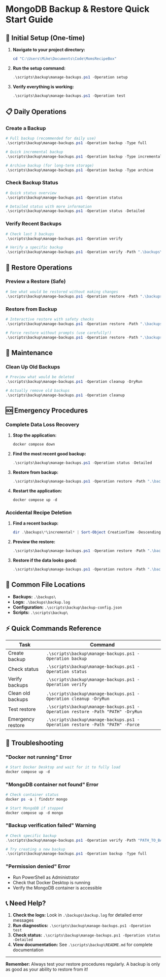 # MongoDB Backup & Restore Quick Start Guide

## 🚀 Initial Setup (One-time)

1. **Navigate to your project directory:**
   ```powershell
   cd "C:\Users\Mike\Documents\Code\MomsRecipeBox"
   ```

2. **Run the setup command:**
   ```powershell
   .\scripts\backup\manage-backups.ps1 -Operation setup
   ```

3. **Verify everything is working:**
   ```powershell
   .\scripts\backup\manage-backups.ps1 -Operation test
   ```

## 📋 Daily Operations

### Create a Backup
```powershell
# Full backup (recommended for daily use)
.\scripts\backup\manage-backups.ps1 -Operation backup -Type full

# Quick incremental backup
.\scripts\backup\manage-backups.ps1 -Operation backup -Type incremental

# Archive backup (for long-term storage)
.\scripts\backup\manage-backups.ps1 -Operation backup -Type archive
```

### Check Backup Status
```powershell
# Quick status overview
.\scripts\backup\manage-backups.ps1 -Operation status

# Detailed status with more information
.\scripts\backup\manage-backups.ps1 -Operation status -Detailed
```

### Verify Recent Backups
```powershell
# Check last 3 backups
.\scripts\backup\manage-backups.ps1 -Operation verify

# Verify a specific backup
.\scripts\backup\manage-backups.ps1 -Operation verify -Path ".\backups\2025-09-08\full_2025-09-08_14-30-00"
```

## 🔄 Restore Operations

### Preview a Restore (Safe)
```powershell
# See what would be restored without making changes
.\scripts\backup\manage-backups.ps1 -Operation restore -Path ".\backups\2025-09-08\full_2025-09-08_14-30-00" -DryRun
```

### Restore from Backup
```powershell
# Interactive restore with safety checks
.\scripts\backup\manage-backups.ps1 -Operation restore -Path ".\backups\2025-09-08\full_2025-09-08_14-30-00"

# Force restore without prompts (use carefully!)
.\scripts\backup\manage-backups.ps1 -Operation restore -Path ".\backups\latest" -Force
```

## 🧹 Maintenance

### Clean Up Old Backups
```powershell
# Preview what would be deleted
.\scripts\backup\manage-backups.ps1 -Operation cleanup -DryRun

# Actually remove old backups
.\scripts\backup\manage-backups.ps1 -Operation cleanup
```

## 🆘 Emergency Procedures

### Complete Data Loss Recovery
1. **Stop the application:**
   ```powershell
   docker compose down
   ```

2. **Find the most recent good backup:**
   ```powershell
   .\scripts\backup\manage-backups.ps1 -Operation status -Detailed
   ```

3. **Restore from backup:**
   ```powershell
   .\scripts\backup\manage-backups.ps1 -Operation restore -Path ".\backups\archive\weekly-2025-09-01" -Force
   ```

4. **Restart the application:**
   ```powershell
   docker compose up -d
   ```

### Accidental Recipe Deletion
1. **Find a recent backup:**
   ```powershell
   dir .\backups\*\incremental* | Sort-Object CreationTime -Descending | Select-Object -First 3
   ```

2. **Preview the restore:**
   ```powershell
   .\scripts\backup\manage-backups.ps1 -Operation restore -Path ".\backups\2025-09-08\incremental_2025-09-08_16-00-00" -DryRun
   ```

3. **Restore if the data looks good:**
   ```powershell
   .\scripts\backup\manage-backups.ps1 -Operation restore -Path ".\backups\2025-09-08\incremental_2025-09-08_16-00-00"
   ```

## 📱 Common File Locations

- **Backups:** `.\backups\`
- **Logs:** `.\backups\backup.log`
- **Configuration:** `.\scripts\backup\backup-config.json`
- **Scripts:** `.\scripts\backup\`

## ⚡ Quick Commands Reference

| Task | Command |
|------|---------|
| Create backup | `.\scripts\backup\manage-backups.ps1 -Operation backup` |
| Check status | `.\scripts\backup\manage-backups.ps1 -Operation status` |
| Verify backups | `.\scripts\backup\manage-backups.ps1 -Operation verify` |
| Clean old backups | `.\scripts\backup\manage-backups.ps1 -Operation cleanup -DryRun` |
| Test restore | `.\scripts\backup\manage-backups.ps1 -Operation restore -Path "PATH" -DryRun` |
| Emergency restore | `.\scripts\backup\manage-backups.ps1 -Operation restore -Path "PATH" -Force` |

## 🔧 Troubleshooting

### "Docker not running" Error
```powershell
# Start Docker Desktop and wait for it to fully load
docker compose up -d
```

### "MongoDB container not found" Error
```powershell
# Check container status
docker ps -a | findstr mongo

# Start MongoDB if stopped
docker compose up -d mongo
```

### "Backup verification failed" Warning
```powershell
# Check specific backup
.\scripts\backup\manage-backups.ps1 -Operation verify -Path "PATH_TO_BACKUP" -Detailed

# Try creating a new backup
.\scripts\backup\manage-backups.ps1 -Operation backup -Type full
```

### "Permission denied" Error
- Run PowerShell as Administrator
- Check that Docker Desktop is running
- Verify the MongoDB container is accessible

## 📞 Need Help?

1. **Check the logs:** Look in `.\backups\backup.log` for detailed error messages
2. **Run diagnostics:** `.\scripts\backup\manage-backups.ps1 -Operation test`
3. **Check status:** `.\scripts\backup\manage-backups.ps1 -Operation status -Detailed`
4. **View documentation:** See `.\scripts\backup\README.md` for complete documentation

---

**Remember:** Always test your restore procedures regularly. A backup is only as good as your ability to restore from it!
